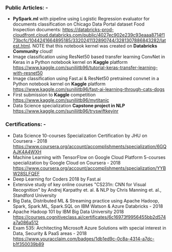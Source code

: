 ### Public Articles: -
* **PySpark.ml** with pipeline using Logistic Regression evaluator for documents classification on Chicago Data Portal dataset Food Inspection documents: https://databricks-prod-cloudfront.cloud.databricks.com/public/4027ec902e239c93eaaa8714f173bcfc/1044241664895185/3320241132890744/3281307886843282/latest.html. NOTE that this notebook kernel was created on **Databricks Community** cloud! 
* Image classification using ResNet50 based transfer learning ConvNet in Keras in a Python notebook kernel on **Kaggle** platform https://www.kaggle.com/suniliitb96/tutorial-keras-transfer-learning-with-resnet50 
* Image classification using Fast.ai & ResNet50 pretrained convnet in a Python notebook kernel on **Kaggle** platform https://www.kaggle.com/suniliitb96/fast-ai-learning-through-cats-dogs 
* First submission to **Kaggle** competition https://www.kaggle.com/suniliitb96/mytitanic 
* Data Science specialization **Capstone project in NLP** https://www.kaggle.com/suniliitb96/tryswiftkeyinr 

### Certifications: -
* Data Science 10-courses Specialization Certification by JHU on Coursera - 2018 https://www.coursera.org/account/accomplishments/specialization/6GQAJK4A4WXH 
* Machine Learning with TensorFlow on Google Cloud Platform 5-courses specialization by Google Cloud on Coursera - 2018 https://www.coursera.org/account/accomplishments/specialization/YYBW28SLFQEF 
* Deep Learning for Coders 2018 by Fast.ai
* Extensive study of key online courses "CS231n: CNN for Visual Recognition" by Andrej Karpathy et. al. & NLP by Chris Manning et. al., Standford University
* Big Data, Distributed ML & Streaming practice using Apache Hadoop, Spark, Spark.ML, Spark.SQL on IBM Watson & Azure Databricks - 2018
* Apache Hadoop 101 by IBM Big Data University 2018 https://courses.cognitiveclass.ai/certificates/6c16973f9956455bb2d574a7a086a512 
* Exam 535: Architecting Microsoft Azure Solutions with special interest in Data, Security & PaaS areas - 2018 https://www.youracclaim.com/badges/1db1ed9c-0c8a-4314-a7dc-b1f350039b89 
